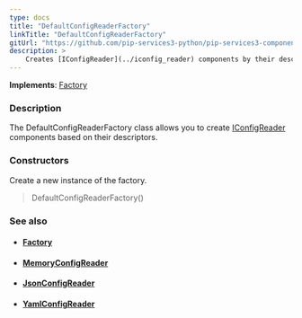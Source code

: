 ```yaml
---
type: docs
title: "DefaultConfigReaderFactory"
linkTitle: "DefaultConfigReaderFactory"
gitUrl: "https://github.com/pip-services3-python/pip-services3-components-python"
description: >
    Creates [IConfigReader](../iconfig_reader) components by their descriptors.
---
```


**Implements**: [Factory](../../build/factory)

### Description

The DefaultConfigReaderFactory class allows you to create  [IConfigReader](../iconfig_reader) components based on their descriptors.

### Constructors
Create a new instance of the factory.

> DefaultConfigReaderFactory()


### See also
- #### [Factory](../../build/factory)
- #### [MemoryConfigReader](../memory_config_reader)
- #### [JsonConfigReader](../json_config_reader)
- #### [YamlConfigReader](../yaml_config_reader)
